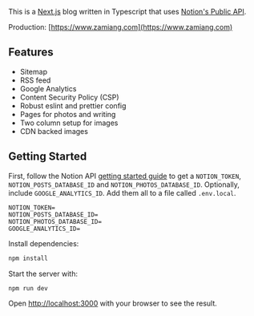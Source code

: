 This is a [Next.js](https://nextjs.org/) blog written in Typescript that uses [Notion's Public API](https://developers.notion.com).

Production: [https://www.zamiang.com](https://www.zamiang.com)

## Features

- Sitemap
- RSS feed
- Google Analytics
- Content Security Policy (CSP)
- Robust eslint and prettier config
- Pages for photos and writing
- Two column setup for images
- CDN backed images

## Getting Started

First, follow the Notion API [getting started guide](https://developers.notion.com/docs/getting-started) to get a `NOTION_TOKEN`, `NOTION_POSTS_DATABASE_ID` and `NOTION_PHOTOS_DATABASE_ID`. Optionally, include `GOOGLE_ANALYTICS_ID`. Add them all to a file called `.env.local`.

```
NOTION_TOKEN=
NOTION_POSTS_DATABASE_ID=
NOTION_PHOTOS_DATABASE_ID=
GOOGLE_ANALYTICS_ID=
```

Install dependencies:

```bash
npm install
```

Start the server with:

```bash
npm run dev
```

Open [http://localhost:3000](http://localhost:3000) with your browser to see the result.
